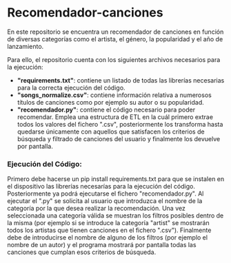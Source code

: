 # Recomendador-canciones
En este repositorio se encuentra un recomendador de canciones en función de diversas categorías como el artista, el género, la popularidad y el año de lanzamiento.

Para ello, el repositorio cuenta con los siguientes archivos necesarios para la ejecución:
- **"requirements.txt"**: contiene un listado de todas las librerías necesarias para la correcta ejecución del código.
- **"songs_normalize.csv"**: contiene información relativa a numerosos títulos de canciones como por ejemplo su autor o su popularidad.
- **"recomendador.py"**: contiene el código necesario para poder recomendar. Emplea una estructura de ETL en la cuál primero extrae todos los valores del fichero ".csv", posteriormente los transforma hasta quedarse únicamente con aquellos que satisfacen los criterios de búsqueda y filtrado de canciones del usuario y finalmente los devuelve por pantalla.


### Ejecución del Código:

Primero debe hacerse un pip install requirements.txt para que se instalen en el dispositivo las librerías necesarías para la ejecución del código. Posteriormente ya podrá ejecutarse el fichero "recomendador.py". Al ejecutar el ".py" se solicita al usuario que introduzca el nombre de la categoría por la que desea realizar la recomendación. Una vez seleccionada una categoría válida se muestran los filtros posibles dentro de la misma (por ejemplo si se introduce la categoría "artist" se mostrarán todos los artistas que tienen canciones en el fichero ".csv"). Finalmente debe de introducirse el nombre de alguno de los filtros (por ejemplo el nombre de un autor) y el programa mostrará por pantalla todas las canciones que cumplan esos criterios de búsqueda.
